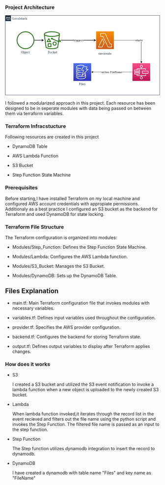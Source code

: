 ### Project Architecture

![architecture](Architecture/image.png) 

I followed a modularized approach in this project. Each resource has been designed to be in seperate modules with data being passed on between them via terraform variables.


### Terraform Infracstucture

Following resources are created in this project

- DynamoDB Table

- AWS Lambda Function

- S3 Bucket

- Step Function State Machine

### Prerequisites

Before starting,I have installed Terraform on my local machine and configured AWS account credentials with appropiate permissions. Additionaly as a best practice I configured an S3 bucket as the backend for Terraform and used DynamoDB for state locking.

### Terraform File Structure

The Terraform configuration is organized into modules:

- Modules/Step_Function: Defines the Step Function State Machine.

- Modules/Lambda: Configures the AWS Lambda function.

- Modules/S3_Bucket: Manages the S3 Bucket.

- Modules/DynamoDB: Sets up the DynamoDB Table.


## Files Explanation

- main.tf: Main Terraform configuration file that invokes modules with necessary variables.

- variables.tf: Defines input variables used throughout the configuration.

- provider.tf: Specifies the AWS provider configuration.

- backend.tf: Configures the backend for storing Terraform state.

- output.tf: Defines output variables to display after Terraform applies changes.

### How does it works

- S3

  I created a S3 bucket and utilized the S3 event notification to invoke a lambda function when a new object is uploaded to the newly created S3 bucket.

- Lambda

  When lambda function invoked,it iterates through the record list in the event recieved and filters out the file name using the python script and invokes the Step Function. The filtered file name is passed as an input to the step function.

- Step Function

  The Step function utilizes dynamodb integration to insert the record to dynamodb.

- DynamoDB

  I have created a dynamodb with table name "Files" and key name as "FileName"

